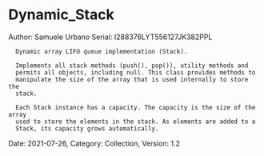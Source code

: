 # Dynamic_Stack

Author: Samuele Urbano                          Serial: I288376LYT556127JK382PPL

      Dynamic array LIFO queue implementation (Stack).
      
      Implements all stack methods (push(), pop()), utility methods and 
      permits all objects, including null. This class provides methods to 
      manipulate the size of the array that is used internally to store the
      stack.

      Each Stack instance has a capacity. The capacity is the size of the array 
      used to store the elements in the stack. As elements are added to a 
      Stack, its capacity grows automatically.

Date: 2021-07-26, Category: Collection, Version: 1.2
